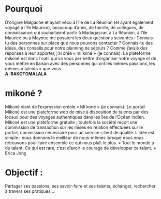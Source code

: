 # Pourquoi
D’origine Malgache et ayant vécu à l’île de La Réunion (et ayant également voyagé à l’île Maurice), beaucoup d’amis, de famille, de collègues, de connaissance qui souhaitaient partir à Madagascar, à La Réunion, à l’île Maurice ou à Mayotte me posaient les deux questions suivantes :
Connais-tu des personnes sur place que nous pouvons contacter ?
Connais-tu des idées, des conseils pour notre planning de séjours ?
Comme j’avais des réponses à leur apporter, j’ai créé « mi koné » (je connais). La plateforme mikoné est donc l’outil qui va vous permettre d’organiser votre voyage et de vous mettre en liaison avec des personnes qui ont les mêmes passions, les mêmes « talents » que vous.
<br><b>A. RAKOTOMALALA</b>

<picture scr="https://www.mikone.re/media_root/logo/mikon%C3%A9_logo.png" >

# mikoné ?
Mikoné vient de l’expression créole « Mi koné » (je connais).  Le portail Mikoné est une plateforme web de mise à disposition de talents par des locaux pour des voyages authentiques dans les îles de l’Océan Indien. Mikoné est une plateforme gratuite ; toutefois la société reçoit une commission de transaction sur les mises en relation effectuées sur le portail, commission nécessaire pour un service-client de qualité.  L’idée est simple : nous donnons le meilleur de nous-mêmes lorsque nous nous retrouvons pour faire ensemble ce qui nous plaît le plus.  « Tout le monde a du talent. Ce qui est rare, c’est d’avoir le courage de développer ce talent. » Erica Jong

# Objectif :
Partager ses passions, ses savoir-faire et ses talents, échanger, rechercher à travers ses pratiques ...


